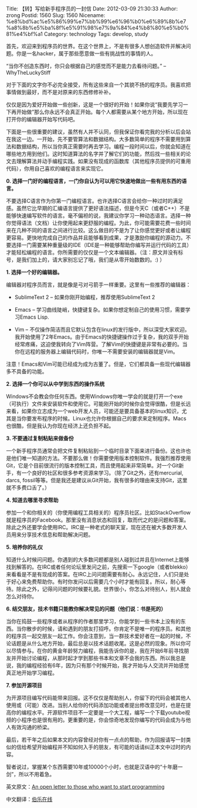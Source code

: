 Title: 【转】写给新手程序员的一封信
Date: 2012-03-09 21:30:33
Author: zrong
Postid: 1560
Slug: 1560
Nicename: %e8%bd%ac%e5%86%99%e7%bb%99%e6%96%b0%e6%89%8b%e7%a8%8b%e5%ba%8f%e5%91%98%e7%9a%84%e4%b8%80%e5%b0%81%e4%bf%a1
Category: technology
Tags: develop, study

首先，欢迎来到程序员的世界。在这个世界上，不是有很多人想创造软件并解决问题。你是一名hacker，属于那些愿意做一些有挑战性的事情的人。

“当你不创造东西时，你只会根据自己的感觉而不是能力去看待问题。” –
WhyTheLuckyStiff

对于下面的文字你不必完全接受，所有这些来自一个其貌不扬的程序员。我喜欢把事情做到最好，而不是对原来的东西修修补补。

仅仅是因为爱好开始做一些创新，这是一个很好的开始！如果你说“我要先学习一下再开始做”那么你永远不会真正开始。每个人都需要从某个地方开始，所以现在打开你的编辑器开始写代码吧。<!--more-->

下面是一些很重要的建议，虽然有人并不认同，但我保证你看完我的分析以后会站在我这一边。一开始，先不要管算法和数据结构。大多数简单的程序不需要用到算法和数据结构，所以当你真正需要时再去学习。编程一段时间以后，你就会知道在哪些地方用到他们。这时知道算法的名字并了解它们的功能，然后找一些相关的论文去理解算法并动手编程实践。如果没有现成的函数库（其他程序员提供的可重用代码），你用自己喜欢的编程语言来实现它。

**0.
选择一门好的编程语言，一门你自认为可以用它快速地做出一些有用东西的语言。**

不要选择C语言作为你第一门编程语言。也许选择C语言会给你一种过时的满足感。虽然它比早期的汇编语言提供了更好语法描述，但是今天C（或者C++）不是能够快速编写软件的语言。毫不偏袒的说，我建议你学习一种动态语言。选择一种你觉得语法（文档）让你使用起来更舒服的编程。为此，你可能需要花费一些时间来在几种不同的语言之间进行比较。这么做目的不是为了让你感觉更好或者让编程更容易。更快地完成自己的作品并且能够看到成果，才是激励你编程的源动力。不要选择一门需要某种重量级的IDE（IDE是一种能够帮助你编写并运行代码的工具）才能轻松编程的语言。你所需要的仅仅是一个文本编辑器。（注：原文并没有标号，是我们加上的，请大家别忘记了哦，我们是从零开始数数的。:)
）

**1. 选择一个好的编辑器。**

编辑器对程序员而言，就是像是弓对弓箭手一样重要。这里有一些推荐的编辑器：

-   SublimeText 2 – 如果你刚开始编程，推荐使用SublimeText 2

<!-- -->

-   Emacs –
    学习曲线陡峭，快捷键复杂。如果你想定制自己的使用习惯，需要学习Emacs
    Lisp.

<!-- -->

-   Vim –
    不仅操作简洁而且它默认包含在linux的发行版中，所以深受大家欢迎。我开始使用了2年Emacs。由于Emacs的快捷键操作过于复杂，我的双手开始经常疼痛，这迫使我转向了Vim阵营。了解Vim的快捷键是非常有必要的。当你在远程的服务器上编辑代码时，你唯一不需要安装的编辑器就是Vim。

注意！Emacs和Vim可能已经成为成为古董了。但是，它们都具备一些现代编辑器多不具备的功能。

**2. 选择一个你可以从中学到东西的操作系统**

Windows不会教会你任何东西。使用Windows你唯一学会的就是打开一个exe（可执行）文件来安装软件和使用它。可能刚开始的时候你会觉得很酷，但是长远来看，如果你立志成为一个web开发人员，可能还是要具备基本的linux知识，尤其是当你要发布程序的时候。Linux也允许你根据自己的要求来定制程序。Macs也很酷，但是我认为你现在经济上还负担不起。

**3. 不要通过复制粘贴来做备份**

一个新手程序员通常会把文件复制粘贴到一个临时目录下面来进行备份。这也许也是他们唯一知道的方法。不要那么做！你需要使用版本控制软件。我强烈推荐使用Git，它是个目前很流行的版本控制工具，而且使用起来非常简单。对一个Git新手，有一个良好的社区和很多参考资源来学习。（除了Git之外，还有mercurial,
darcs,
fossil等等。但是我还是建议从Git开始，我有很多的理由来支持Git，这里就不多费口舌了。）

**4. 知道去哪里寻求帮助**

参加一个和你相关的（你使用编程工具相关的）程序员社区。比如StackOverflow就是程序员的Facebook。那里没有消息状态和回复，取而代之的是问题和答案。除此之外还要学会使用IRC。IRC是一种老式的聊天室，现在还在被大多数开发人员用来分享技术信息和帮助解决问题。

**5. 培养你的礼仪**

知道什么时候问问题。你遇到的大多数问题都是别人碰到过并且在Internet上能够找到解答的。在IRC或者任何论坛里发问之前，先搜索一下google（或者blekko）来看看是不是有现成的答案。在IRC上问问题需要有耐心。永远记住，人们只是处于好心来免费帮助你。有时你发问以后需要几个小时才能有回复。所以，耐心等待。除此之外，记得问问题的时候要礼貌。世界很小，你怎么对待别人，别人就会怎么对待你。

**6. 结交朋友，技术书籍只能教你解决常见的问题（他们说：书是死的）**

当你在捣鼓一些程序或者从程序的作者那里学习，你能学到一些书本上没有的东西。当你散步的时候，请和遇到的朋友打招呼。你肯定不是唯一的程序员。和其他的程序员一起交朋友一起工作。你会注意到，当一群技术爱好者在一起的时候，不论话题是从什么地方开始，最后总是以技术话题收尾。这是必然的现象。所以你可以尽情参与。在你的黄金年龄努力编程，我能告诉你的是，我在开始6年前寻找朋友并开始讨论编程，从那时起才学到那些书本和文章不会我的东西。所以我总是说，我的编程经验有6年，因为只有那个时候开始，我才开始与人交流并开始感觉真正地开始学习编程。

**7. 参加开源项目**

为开源项目编写代码能带来回报。这不仅仅是帮助别人，你留下的代码会被其他人使用或（可能）改进。当别人给你的代码添加功能或者提出修改意见时，也是在提高你的编程水平。开源软件项目不一定要是一个大工程，编写一个下载youtube视频的小程序也是很有用的。更重要的是，你会惊奇地发现你编写的代码会成为与他人有效沟通的桥梁。

最后，若干年之后如果本文的内容曾经对你有一点点的帮助，作为回报请写一封类似的信给希望开始编程并不知如何入手的朋友，有可能的话请纠正本文中过时的内容。

智者说过，掌握某个东西需要10年或10000个小时，也就是汉语中的“十年磨一剑”，所以不用着急。

英文原文：[An open letter to those who want to start
programming](http://blog.akash.im/an-open-letter-to-those-who-want-to-start)

中文翻译：[伯乐在线](http://www.jobbole.com/entry.php/903)

